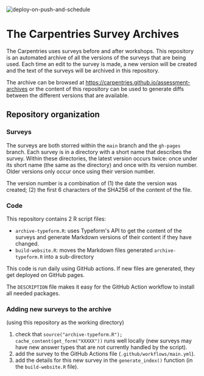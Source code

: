 ![deploy-on-push-and-schedule](https://github.com/carpentries/assessment-archives/workflows/deploy-on-push-and-schedule/badge.svg)

# The Carpentries Survey Archives

The Carpentries uses surveys before and after workshops. This repository is an
automated archive of all the versions of the surveys that are being used. Each
time an edit to the survey is made, a new version will be created and the text
of the surveys will be archived in this repository.

The archive can be browsed at <https://carpentries.github.io/assessment-archives> or the content of this repository can be used to generate diffs between the different versions that are available.

## Repository organization

### Surveys

The surveys are both storred within the `main` branch and the `gh-pages` branch. Each survey is in a directory with a short name that describes the survey. Within these directories, the latest version occurs twice: once under its short name (the same as the directory) and once with its version number. Older versions only occur once using their version number.

The version number is a combination of (1) the date the version was created; (2) the first 6 characters of the SHA256 of the content of the file.


### Code

This repository contains 2 R script files: 

- `archive-typeform.R`: uses Typeform's API to get the content of the surveys
  and generate Markdown versions of their content if they have changed.
- `build-website.R`: moves the Markdown files generated `archive-typeform.R`   into a sub-directory

This code is run daily using GitHub actions. If new files are generated, they get deployed on GitHub pages.

The `DESCRIPTION` file makes it easy for the GitHub Action workflow to install all needed packages.

### Adding new surveys to the archive

(using this repository as the working directory)

1. check that
  `source("archive-typeform.R"); cache_content(get_form("XXXXX"))`
  runs well locally (new surveys may have new answer types that are not
  currently handled by the script).
1. add the survey to the GitHub Actions file (`.github/workflows/main.yml`).
2. add the details for this new survey in the `generate_index()` function (in
   the `build-website.R` file).
